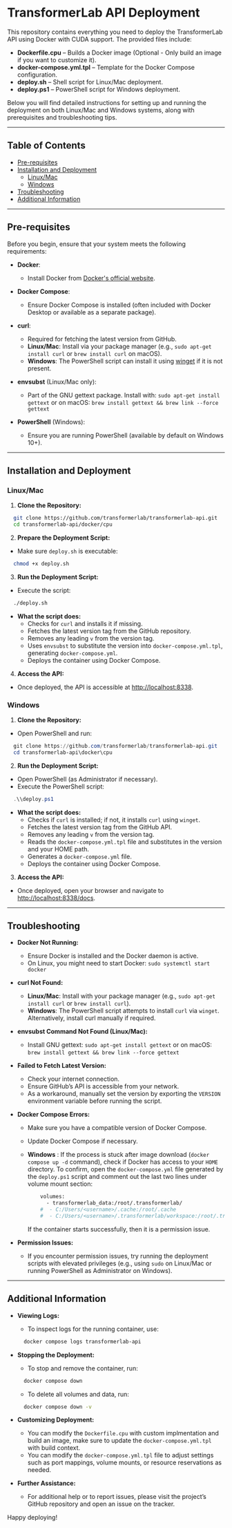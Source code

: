 # TransformerLab API Deployment

This repository contains everything you need to deploy the TransformerLab API using Docker with CUDA support. The provided files include:

- **Dockerfile.cpu** – Builds a Docker image (Optional - Only build an image if you want to customize it).
- **docker-compose.yml.tpl** – Template for the Docker Compose configuration.
- **deploy.sh** – Shell script for Linux/Mac deployment.
- **deploy.ps1** – PowerShell script for Windows deployment.

Below you will find detailed instructions for setting up and running the deployment on both Linux/Mac and Windows systems, along with prerequisites and troubleshooting tips.

---

## Table of Contents

- [Pre-requisites](#pre-requisites)
- [Installation and Deployment](#installation-and-deployment)
  - [Linux/Mac](#linuxmac)
  - [Windows](#windows)
- [Troubleshooting](#troubleshooting)
- [Additional Information](#additional-information)

---

## Pre-requisites

Before you begin, ensure that your system meets the following requirements:

- **Docker**: 
  - Install Docker from [Docker's official website](https://docs.docker.com/get-docker/).

- **Docker Compose**: 
  - Ensure Docker Compose is installed (often included with Docker Desktop or available as a separate package).

- **curl**: 
  - Required for fetching the latest version from GitHub.
  - **Linux/Mac**: Install via your package manager (e.g., `sudo apt-get install curl` or `brew install curl` on macOS).
  - **Windows**: The PowerShell script can install it using [winget](https://github.com/microsoft/winget-cli) if it is not present.

- **envsubst** (Linux/Mac only): 
  - Part of the GNU gettext package. Install with:
    `sudo apt-get install gettext`
    or on macOS:
    `brew install gettext && brew link --force gettext`

- **PowerShell** (Windows): 
  - Ensure you are running PowerShell (available by default on Windows 10+).

---

## Installation and Deployment

### Linux/Mac

1. **Clone the Repository:**

  ```bash
    git clone https://github.com/transformerlab/transformerlab-api.git
    cd transformerlab-api/docker/cpu
  ```

2. **Prepare the Deployment Script:**
  - Make sure `deploy.sh` is executable:
  ```bash
    chmod +x deploy.sh
  ```

3. **Run the Deployment Script:**
  - Execute the script:
  ```bash
    ./deploy.sh
  ```
  - **What the script does:**
    - Checks for `curl` and installs it if missing.
    - Fetches the latest version tag from the GitHub repository.
    - Removes any leading `v` from the version tag.
    - Uses `envsubst` to substitute the version into `docker-compose.yml.tpl`, generating `docker-compose.yml`.
    - Deploys the container using Docker Compose.

4. **Access the API:**
  - Once deployed, the API is accessible at [http://localhost:8338](http://localhost:8338).

### Windows

1. **Clone the Repository:**
  - Open PowerShell and run:
  ```powershell
    git clone https://github.com/transformerlab/transformerlab-api.git
    cd transformerlab-api\docker\cpu
  ```

2. **Run the Deployment Script:**
  - Open PowerShell (as Administrator if necessary).
  - Execute the PowerShell script:
  ```powershell
    .\\deploy.ps1
  ```
  - **What the script does:**
    - Checks if `curl` is installed; if not, it installs `curl` using `winget`.
    - Fetches the latest version tag from the GitHub API.
    - Removes any leading `v` from the version tag.
    - Reads the `docker-compose.yml.tpl` file and substitutes in the version and your HOME path.
    - Generates a `docker-compose.yml` file.
    - Deploys the container using Docker Compose.

3. **Access the API:**
  - Once deployed, open your browser and navigate to [http://localhost:8338/docs](http://localhost:8338/docs).

---

## Troubleshooting

- **Docker Not Running:**
  - Ensure Docker is installed and the Docker daemon is active.
  - On Linux, you might need to start Docker:
    `sudo systemctl start docker`

- **curl Not Found:**
  - **Linux/Mac**: Install with your package manager (e.g., `sudo apt-get install curl` or `brew install curl`).
  - **Windows**: The PowerShell script attempts to install `curl` via `winget`. Alternatively, install curl manually if required.

- **envsubst Command Not Found (Linux/Mac):**
  - Install GNU gettext:
    `sudo apt-get install gettext`
    or on macOS:
    `brew install gettext && brew link --force gettext`

- **Failed to Fetch Latest Version:**
  - Check your internet connection.
  - Ensure GitHub’s API is accessible from your network.
  - As a workaround, manually set the version by exporting the `VERSION` environment variable before running the script.

- **Docker Compose Errors:**
  - Make sure you have a compatible version of Docker Compose.
  - Update Docker Compose if necessary.
  - **Windows** : If the process is stuck after image download (`docker compose up -d` command), check if Docker has access to your `HOME` directory. To confirm, open the `docker-compose.yml` file generated by the `deploy.ps1` script and comment out the last two lines under volume mount section:

    ```bash
        volumes:
          - transformerlab_data:/root/.transformerlab/
        #  - C:/Users/<username>/.cache:/root/.cache
        #  - C:/Users/<username>/.transformerlab/workspace:/root/.transformerlab/workspace
    ```
    If the container starts successfully, then it is a permission issue.

- **Permission Issues:**
  - If you encounter permission issues, try running the deployment scripts with elevated privileges (e.g., using `sudo` on Linux/Mac or running PowerShell as Administrator on Windows).

---

## Additional Information

- **Viewing Logs:**
  - To inspect logs for the running container, use:
  ```bash
    docker compose logs transformerlab-api
  ```

- **Stopping the Deployment:**
  - To stop and remove the container, run:
  ```bash
    docker compose down
  ```
  - To delete all volumes and data, run:
  ```bash
    docker compose down -v
  ``` 

- **Customizing Deployment:**
  - You can modify the `Dockerfile.cpu` with custom implmentation and build an image, make sure to update the `docker-compose.yml.tpl` with build context.
  - You can modify the `docker-compose.yml.tpl` file to adjust settings such as port mappings, volume mounts, or resource reservations as needed.

- **Further Assistance:**
  - For additional help or to report issues, please visit the project’s GitHub repository and open an issue on the tracker.

Happy deploying!